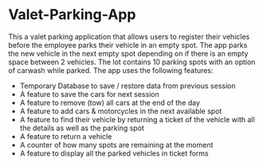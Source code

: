 # Valet-Parking-App

This a valet parking application that allows users to register their vehicles before the employee parks their vehicle in an empty spot. The app parks the new vehicle in the next empty spot depending on if there is an empty space between 2 vehicles.
The lot contains 10 parking spots with an option of carwash while parked.
The app uses the following features:

- Temporary Database to save / restore data from previous session
- A feature to save the cars for next session 
- A feature to remove (tow) all cars at the end of the day
- A feature to add cars & motorcycles in the next available spot 
- A feature to find their vehicle by returning a ticket of the vehicle with all the details as well as the parking spot
- A feature to return a vehicle
- A counter of how many spots are remaining at the moment
- A feature to display all the parked vehicles in ticket forms
